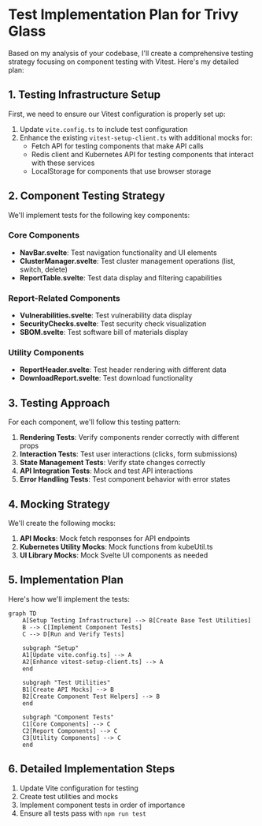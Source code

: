 # Test Implementation Plan for Trivy Glass

Based on my analysis of your codebase, I'll create a comprehensive testing strategy focusing on component testing with Vitest. Here's my detailed plan:

## 1. Testing Infrastructure Setup

First, we need to ensure our Vitest configuration is properly set up:

1. Update `vite.config.ts` to include test configuration
2. Enhance the existing `vitest-setup-client.ts` with additional mocks for:
   - Fetch API for testing components that make API calls
   - Redis client and Kubernetes API for testing components that interact with these services
   - LocalStorage for components that use browser storage

## 2. Component Testing Strategy

We'll implement tests for the following key components:

### Core Components

- **NavBar.svelte**: Test navigation functionality and UI elements
- **ClusterManager.svelte**: Test cluster management operations (list, switch, delete)
- **ReportTable.svelte**: Test data display and filtering capabilities

### Report-Related Components

- **Vulnerabilities.svelte**: Test vulnerability data display
- **SecurityChecks.svelte**: Test security check visualization
- **SBOM.svelte**: Test software bill of materials display

### Utility Components

- **ReportHeader.svelte**: Test header rendering with different data
- **DownloadReport.svelte**: Test download functionality

## 3. Testing Approach

For each component, we'll follow this testing pattern:

1. **Rendering Tests**: Verify components render correctly with different props
2. **Interaction Tests**: Test user interactions (clicks, form submissions)
3. **State Management Tests**: Verify state changes correctly
4. **API Integration Tests**: Mock and test API interactions
5. **Error Handling Tests**: Test component behavior with error states

## 4. Mocking Strategy

We'll create the following mocks:

1. **API Mocks**: Mock fetch responses for API endpoints
2. **Kubernetes Utility Mocks**: Mock functions from kubeUtil.ts
3. **UI Library Mocks**: Mock Svelte UI components as needed

## 5. Implementation Plan

Here's how we'll implement the tests:

```mermaid
graph TD
    A[Setup Testing Infrastructure] --> B[Create Base Test Utilities]
    B --> C[Implement Component Tests]
    C --> D[Run and Verify Tests]

    subgraph "Setup"
    A1[Update vite.config.ts] --> A
    A2[Enhance vitest-setup-client.ts] --> A
    end

    subgraph "Test Utilities"
    B1[Create API Mocks] --> B
    B2[Create Component Test Helpers] --> B
    end

    subgraph "Component Tests"
    C1[Core Components] --> C
    C2[Report Components] --> C
    C3[Utility Components] --> C
    end
```

## 6. Detailed Implementation Steps

1. Update Vite configuration for testing
2. Create test utilities and mocks
3. Implement component tests in order of importance
4. Ensure all tests pass with `npm run test`

